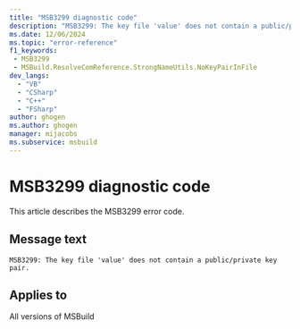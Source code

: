 ```yaml
---
title: "MSB3299 diagnostic code"
description: "MSB3299: The key file 'value' does not contain a public/private key pair."
ms.date: 12/06/2024
ms.topic: "error-reference"
f1_keywords:
 - MSB3299
 - MSBuild.ResolveComReference.StrongNameUtils.NoKeyPairInFile
dev_langs:
  - "VB"
  - "CSharp"
  - "C++"
  - "FSharp"
author: ghogen
ms.author: ghogen
manager: mijacobs
ms.subservice: msbuild
---
```


# MSB3299 diagnostic code

<!-- :::ErrorDefinitionDescription::: -->
<!-- :::editable-content name="introDescription"::: -->
This article describes the MSB3299 error code.
<!-- :::editable-content-end::: -->

## Message text

```output
MSB3299: The key file 'value' does not contain a public/private key pair.
```

<!-- :::editable-content name="postOutputDescription"::: -->
<!--
{StrBegin="MSB3299: "}
-->
<!-- :::editable-content-end::: -->
<!-- :::ErrorDefinitionDescription-end::: -->

## Applies to

All versions of MSBuild
